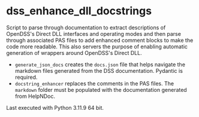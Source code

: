 # dss_enhance_dll_docstrings
Script to parse through documentation to extract descriptions of OpenDSS's Direct DLL interfaces and operating modes and then parse through associated PAS files to add enhanced comment blocks to make the code more readable. This also servers the purpose of enabling automatic generation of wrappers around OpenDSS's Direct DLL.

* `generate_json_docs` creates the `docs.json` file that helps navigate the markdown files generated from the DSS documentation. Pydantic is required.
* `docstring_enhancer` replaces the comments in the PAS files. The `markdown` folder must be populated with the documentation generated from HelpNDoc.

Last executed with Python 3.11.9 64 bit.
